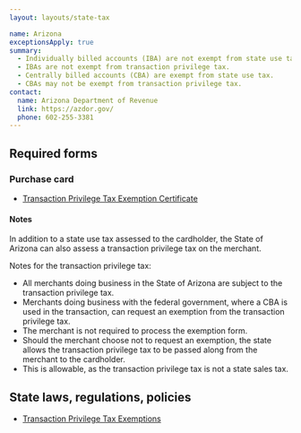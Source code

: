 ```yaml
---
layout: layouts/state-tax

name: Arizona
exceptionsApply: true
summary:
  - Individually billed accounts (IBA) are not exempt from state use tax.
  - IBAs are not exempt from transaction privilege tax.
  - Centrally billed accounts (CBA) are exempt from state use tax.
  - CBAs may not be exempt from transaction privilege tax.
contact:
  name: Arizona Department of Revenue
  link: https://azdor.gov/
  phone: 602-255-3381
---
```


## Required forms

### Purchase card

* [Transaction Privilege Tax Exemption Certificate](https://azdor.gov/forms/tpt-forms/tpt-exemption-certificate-general)

#### Notes

In addition to a state use tax assessed to the cardholder, the State of Arizona can also assess a transaction privilege tax on the merchant.

Notes for the transaction privilege tax:

* All merchants doing business in the State of Arizona are subject to the transaction privilege tax.
* Merchants doing business with the federal government, where a CBA is used in the transaction, can request an exemption from the transaction privilege tax.
* The merchant is not required to process the exemption form.
* Should the merchant choose not to request an exemption, the state allows the transaction privilege tax to be passed along from the merchant to the cardholder.
* This is allowable, as the transaction privilege tax is not a state sales tax.

## State laws, regulations, policies

* [Transaction Privilege Tax Exemptions](https://azdor.gov/transaction-privilege-tax/tpt-exemptions)
